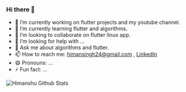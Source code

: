 ### Hi there 👋

<!--
**himansingh241/himansingh241** is a ✨ _special_ ✨ repository because its `README.md` (this file) appears on your GitHub profile.
Here are some ideas to get you started:
-->


  - 🔭 I’m currently working on flutter projects and my youtube channel.
  - 🌱 I’m currently learning flutter and algorithms.
  - 👯 I’m looking to collaborate on flutter linux app.
  - 🤔 I’m looking for help with ...
  - 💬 Ask me about algorithms and flutter.
  - 📫 How to reach me: himansingh24@gmail.com , [LinkedIn](https://www.linkedin.com/in/himanshu-singal-2a1588134/)
  - 😄 Pronouns: ...
  - ⚡ Fun fact: ...
  
![Himanshu Github Stats](https://github-readme-stats.vercel.app/api?username=himansingh241&show_icons=true&title_color=fff&icon_color=79ff97&text_color=9f9f9f&bg_color=151515)
